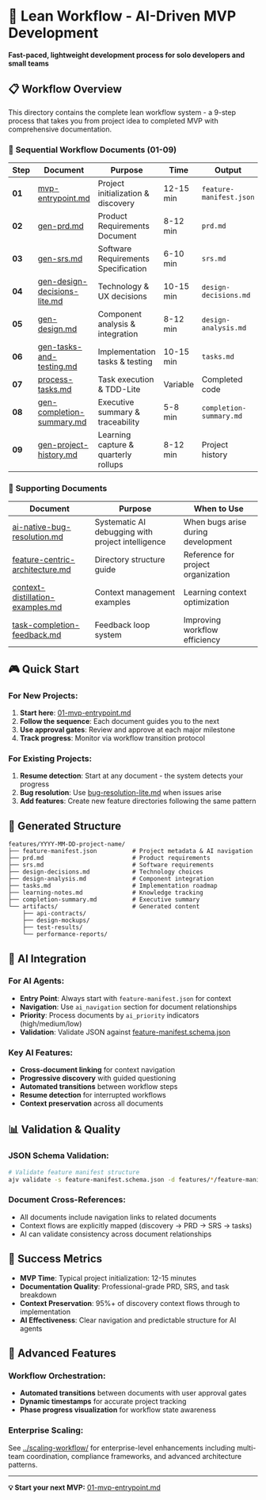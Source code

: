 # 🚀 Lean Workflow - AI-Driven MVP Development

**Fast-paced, lightweight development process for solo developers and small teams**

## 📋 Workflow Overview

This directory contains the complete lean workflow system - a 9-step process that takes you from project idea to completed MVP with comprehensive documentation.

### 🎯 **Sequential Workflow Documents (01-09)**

| Step | Document | Purpose | Time | Output |
|------|----------|---------|------|--------|
| **01** | [mvp-entrypoint.md](./01-mvp-entrypoint.md) | Project initialization & discovery | 12-15 min | `feature-manifest.json` |
| **02** | [gen-prd.md](./02-gen-prd.md) | Product Requirements Document | 8-12 min | `prd.md` |
| **03** | [gen-srs.md](./03-gen-srs.md) | Software Requirements Specification | 6-10 min | `srs.md` |
| **04** | [gen-design-decisions-lite.md](./04-gen-design-decisions-lite.md) | Technology & UX decisions | 10-15 min | `design-decisions.md` |
| **05** | [gen-design.md](./05-gen-design.md) | Component analysis & integration | 8-12 min | `design-analysis.md` |
| **06** | [gen-tasks-and-testing.md](./06-gen-tasks-and-testing.md) | Implementation tasks & testing | 10-15 min | `tasks.md` |
| **07** | [process-tasks.md](./07-process-tasks.md) | Task execution & TDD-Lite | Variable | Completed code |
| **08** | [gen-completion-summary.md](./08-gen-completion-summary.md) | Executive summary & traceability | 5-8 min | `completion-summary.md` |
| **09** | [gen-project-history.md](./09-gen-project-history.md) | Learning capture & quarterly rollups | 8-12 min | Project history |

### 🔧 **Supporting Documents**

| Document | Purpose | When to Use |
|----------|---------|-------------|
| [ai-native-bug-resolution.md](./ai-native-bug-resolution.md) | Systematic AI debugging with project intelligence | When bugs arise during development |
| [feature-centric-architecture.md](./feature-centric-architecture.md) | Directory structure guide | Reference for project organization |
| [context-distillation-examples.md](./context-distillation-examples.md) | Context management examples | Learning context optimization |
| [task-completion-feedback.md](./task-completion-feedback.md) | Feedback loop system | Improving workflow efficiency |

## 🎮 **Quick Start**

### For New Projects:
1. **Start here**: [01-mvp-entrypoint.md](./01-mvp-entrypoint.md)
2. **Follow the sequence**: Each document guides you to the next
3. **Use approval gates**: Review and approve at each major milestone
4. **Track progress**: Monitor via workflow transition protocol

### For Existing Projects:
1. **Resume detection**: Start at any document - the system detects your progress
2. **Bug resolution**: Use [bug-resolution-lite.md](./bug-resolution-lite.md) when issues arise
3. **Add features**: Create new feature directories following the same pattern

## 📁 **Generated Structure**

```
features/YYYY-MM-DD-project-name/
├── feature-manifest.json          # Project metadata & AI navigation
├── prd.md                         # Product requirements
├── srs.md                         # Software requirements  
├── design-decisions.md            # Technology choices
├── design-analysis.md             # Component integration
├── tasks.md                       # Implementation roadmap
├── learning-notes.md              # Knowledge tracking
├── completion-summary.md          # Executive summary
└── artifacts/                     # Generated content
    ├── api-contracts/
    ├── design-mockups/
    ├── test-results/
    └── performance-reports/
```

## 🤖 **AI Integration**

### **For AI Agents:**
- **Entry Point**: Always start with `feature-manifest.json` for context
- **Navigation**: Use `ai_navigation` section for document relationships
- **Priority**: Process documents by `ai_priority` indicators (high/medium/low)
- **Validation**: Validate JSON against [feature-manifest.schema.json](./feature-manifest.schema.json)

### **Key AI Features:**
- **Cross-document linking** for context navigation
- **Progressive discovery** with guided questioning
- **Automated transitions** between workflow steps
- **Resume detection** for interrupted workflows
- **Context preservation** across all documents

## 📊 **Validation & Quality**

### **JSON Schema Validation:**
```bash
# Validate feature manifest structure
ajv validate -s feature-manifest.schema.json -d features/*/feature-manifest.json
```

### **Document Cross-References:**
- All documents include navigation links to related documents
- Context flows are explicitly mapped (discovery → PRD → SRS → tasks)
- AI can validate consistency across document relationships

## 🎯 **Success Metrics**

- **MVP Time**: Typical project initialization: 12-15 minutes
- **Documentation Quality**: Professional-grade PRD, SRS, and task breakdown
- **Context Preservation**: 95%+ of discovery context flows through to implementation
- **AI Effectiveness**: Clear navigation and predictable structure for AI agents

## 🚀 **Advanced Features**

### **Workflow Orchestration:**
- **Automated transitions** between documents with user approval gates
- **Dynamic timestamps** for accurate project tracking
- **Phase progress visualization** for workflow state awareness

### **Enterprise Scaling:**
See [../scaling-workflow/](../scaling-workflow/) for enterprise-level enhancements including multi-team coordination, compliance frameworks, and advanced architecture patterns.

---

**💡 Start your next MVP:** [01-mvp-entrypoint.md](./01-mvp-entrypoint.md)
